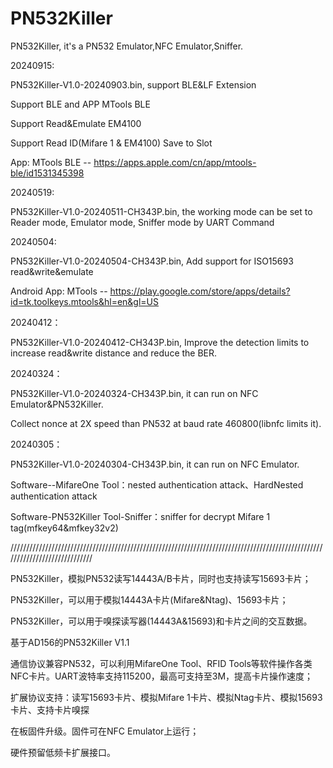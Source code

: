 # PN532Killer
PN532Killer, it's a PN532 Emulator,NFC Emulator,Sniffer.

20240915:

PN532Killer-V1.0-20240903.bin, support BLE&LF Extension

Support BLE and APP MTools BLE

Support Read&Emulate EM4100

Support Read ID(Mifare 1 & EM4100) Save to Slot

App: MTools BLE -- https://apps.apple.com/cn/app/mtools-ble/id1531345398

20240519:

PN532Killer-V1.0-20240511-CH343P.bin, the working mode can be set to Reader mode, Emulator mode, Sniffer mode by UART Command 

20240504:

PN532Killer-V1.0-20240504-CH343P.bin, Add support for ISO15693 read&write&emulate

Android App: MTools -- https://play.google.com/store/apps/details?id=tk.toolkeys.mtools&hl=en&gl=US

20240412：

PN532Killer-V1.0-20240412-CH343P.bin, Improve the detection limits to increase read&write distance and reduce the BER.

20240324：

PN532Killer-V1.0-20240324-CH343P.bin, it can run on NFC Emulator&PN532Killer.

Collect nonce at 2X speed than PN532 at baud rate 460800(libnfc limits it).

20240305：

PN532Killer-V1.0-20240304-CH343P.bin, it can run on NFC Emulator.

Software--MifareOne Tool：nested authentication attack、HardNested authentication attack

Software-PN532Killer Tool-Sniffer：sniffer for decrypt Mifare 1 tag(mfkey64&mfkey32v2)

/////////////////////////////////////////////////////////////////////////////////////////////////////////////////////////////

PN532Killer，模拟PN532读写14443A/B卡片，同时也支持读写15693卡片；

PN532Killer，可以用于模拟14443A卡片(Mifare&Ntag)、15693卡片；

PN532Killer，可以用于嗅探读写器(14443A&15693)和卡片之间的交互数据。

基于AD156的PN532Killer V1.1

通信协议兼容PN532，可以利用MifareOne Tool、RFID Tools等软件操作各类NFC卡片。UART波特率支持115200，最高可支持至3M，提高卡片操作速度；

扩展协议支持：读写15693卡片、模拟Mifare 1卡片、模拟Ntag卡片、模拟15693卡片、支持卡片嗅探

在板固件升级。固件可在NFC Emulator上运行；

硬件预留低频卡扩展接口。
